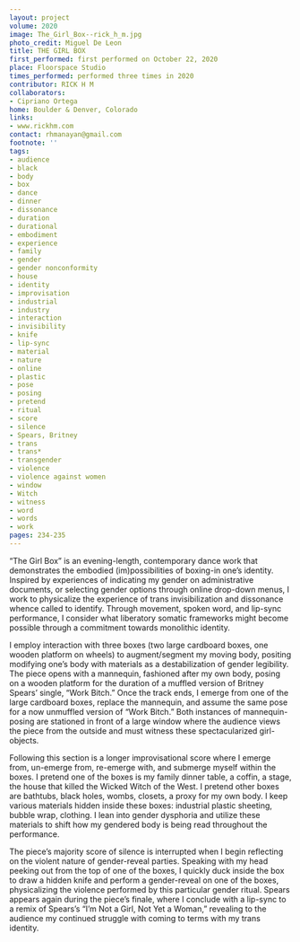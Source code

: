 ```yaml
---
layout: project
volume: 2020
image: The_Girl_Box--rick_h_m.jpg
photo_credit: Miguel De Leon
title: THE GIRL BOX
first_performed: first performed on October 22, 2020
place: Floorspace Studio
times_performed: performed three times in 2020
contributor: RICK H M
collaborators:
- Cipriano Ortega
home: Boulder & Denver, Colorado
links:
- www.rickhm.com
contact: rhmanayan@gmail.com
footnote: ''
tags:
- audience
- black
- body
- box
- dance
- dinner
- dissonance
- duration
- durational
- embodiment
- experience
- family
- gender
- gender nonconformity
- house
- identity
- improvisation
- industrial
- industry
- interaction
- invisibility
- knife
- lip-sync
- material
- nature
- online
- plastic
- pose
- posing
- pretend
- ritual
- score
- silence
- Spears, Britney
- trans
- trans*
- transgender
- violence
- violence against women
- window
- Witch
- witness
- word
- words
- work
pages: 234-235
---
```


“The Girl Box” is an evening-length, contemporary dance work that demonstrates the embodied (im)possibilities of boxing-in one’s identity. Inspired by experiences of indicating my gender on administrative documents, or selecting gender options through online drop-down menus, I work to physicalize the experience of trans invisibilization and dissonance whence called to identify. Through movement, spoken word, and lip-sync performance, I consider what liberatory somatic frameworks might become possible through a commitment towards monolithic identity.

I employ interaction with three boxes (two large cardboard boxes, one wooden platform on wheels) to augment/segment my moving body, positing modifying one’s body with materials as a destabilization of gender legibility. The piece opens with a mannequin, fashioned after my own body, posing on a wooden platform for the duration of a muffled version of Britney Spears’ single, “Work Bitch.” Once the track ends, I emerge from one of the large cardboard boxes, replace the mannequin, and assume the same pose for a now unmuffled version of “Work Bitch.” Both instances of mannequin-posing are stationed in front of a large window where the audience views the piece from the outside and must witness these spectacularized girl-objects.

Following this section is a longer improvisational score where I emerge from, un-emerge from, re-emerge with, and submerge myself within the boxes. I pretend one of the boxes is my family dinner table, a coffin, a stage, the house that killed the Wicked Witch of the West. I pretend other boxes are bathtubs, black holes, wombs, closets, a proxy for my own body. I keep various materials hidden inside these boxes: industrial plastic sheeting, bubble wrap, clothing. I lean into gender dysphoria and utilize these materials to shift how my gendered body is being read throughout the performance.

The piece’s majority score of silence is interrupted when I begin reflecting on the violent nature of gender-reveal parties. Speaking with my head peeking out from the top of one of the boxes, I quickly duck inside the box to draw a hidden knife and perform a gender-reveal on one of the boxes, physicalizing the violence performed by this particular gender ritual. Spears appears again during the piece’s finale, where I conclude with a lip-sync to a remix of Spears’s “I’m Not a Girl, Not Yet a Woman,” revealing to the audience my continued struggle with coming to terms with my trans identity.